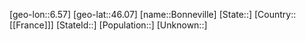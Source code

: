 ﻿---
location: [46.07,6.57]
type: City
tags:
- geo/City


SpocWebEntityId: 29268
isDeleted: false
confidential: public

---
[geo-lon::6.57]
[geo-lat::46.07]
[name::Bonneville]
[State::]
[Country::[[France]]]
[StateId::]
[Population::]
[Unknown::]

